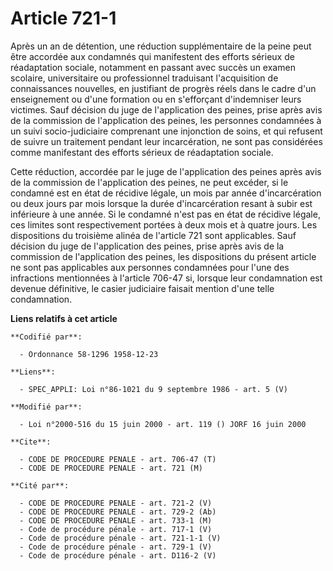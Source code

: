 # Article 721-1

Après un an de détention, une réduction supplémentaire de la peine peut être accordée aux condamnés qui manifestent des
efforts sérieux de réadaptation sociale, notamment en passant avec succès un examen scolaire, universitaire ou professionnel
traduisant l'acquisition de connaissances nouvelles, en justifiant de progrès réels dans le cadre d'un enseignement ou d'une
formation ou en s'efforçant d'indemniser leurs victimes. Sauf décision du juge de l'application des peines, prise après avis
de la commission de l'application des peines, les personnes condamnées à un suivi socio-judiciaire comprenant une injonction
de soins, et qui refusent de suivre un traitement pendant leur incarcération, ne sont pas considérées comme manifestant des
efforts sérieux de réadaptation sociale.

Cette réduction, accordée par le juge de l'application des peines après avis de la commission de l'application des peines, ne
peut excéder, si le condamné est en état de récidive légale, un mois par année d'incarcération ou deux jours par mois lorsque
la durée d'incarcération resant à subir est inférieure à une année. Si le condamné n'est pas en état de récidive légale, ces
limites sont respectivement portées à deux mois et à quatre jours. Les dispositions du troisième alinéa de l'article 721 sont
applicables.    Sauf décision du juge de l'application des peines, prise après avis de la commission de l'application des
peines, les dispositions du présent article ne sont pas applicables aux personnes condamnées pour l'une des infractions
mentionnées à l'article 706-47 si, lorsque leur condamnation est devenue définitive, le casier judiciaire faisait mention
d'une telle condamnation.

**Liens relatifs à cet article**

	**Codifié par**:

	  - Ordonnance 58-1296 1958-12-23

	**Liens**:

	  - SPEC_APPLI: Loi n°86-1021 du 9 septembre 1986 - art. 5 (V)

	**Modifié par**:

	  - Loi n°2000-516 du 15 juin 2000 - art. 119 () JORF 16 juin 2000

	**Cite**:

	  - CODE DE PROCEDURE PENALE - art. 706-47 (T)
	  - CODE DE PROCEDURE PENALE - art. 721 (M)

	**Cité par**:

	  - CODE DE PROCEDURE PENALE - art. 721-2 (V)
	  - CODE DE PROCEDURE PENALE - art. 729-2 (Ab)
	  - CODE DE PROCEDURE PENALE - art. 733-1 (M)
	  - Code de procédure pénale - art. 717-1 (V)
	  - Code de procédure pénale - art. 721-1-1 (V)
	  - Code de procédure pénale - art. 729-1 (V)
	  - Code de procédure pénale - art. D116-2 (V)
